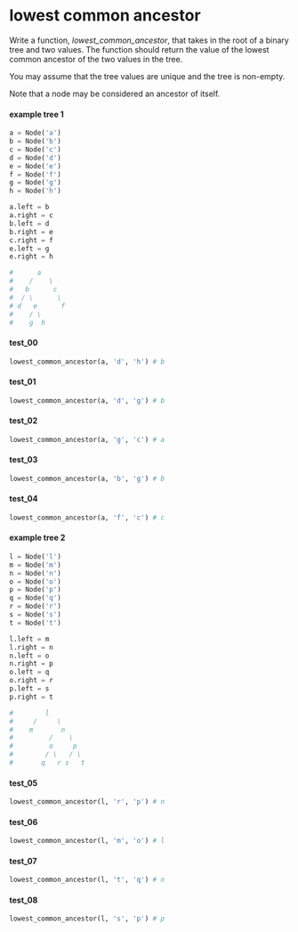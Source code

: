 # lowest common ancestor

Write a function, *lowest\_common\_ancestor*, that takes in the root of a binary tree and two values.
The function should return the value of the lowest common ancestor of the two values in the tree.

You may assume that the tree values are unique and the tree is non-empty.

Note that a node may be considered an ancestor of itself.

#### example tree 1

```python
a = Node('a')
b = Node('b')
c = Node('c')
d = Node('d')
e = Node('e')
f = Node('f')
g = Node('g')
h = Node('h')

a.left = b
a.right = c
b.left = d
b.right = e
c.right = f
e.left = g
e.right = h

#      a
#    /    \
#   b      c
#  / \      \
# d   e      f
#    / \
#    g  h
```

#### test_00
```python
lowest_common_ancestor(a, 'd', 'h') # b
```

#### test_01
```python
lowest_common_ancestor(a, 'd', 'g') # b
```

#### test_02
```python
lowest_common_ancestor(a, 'g', 'c') # a
```

#### test_03
```python
lowest_common_ancestor(a, 'b', 'g') # b
```

#### test_04
```python
lowest_common_ancestor(a, 'f', 'c') # c
```

#### example tree 2

```python
l = Node('l')
m = Node('m')
n = Node('n')
o = Node('o')
p = Node('p')
q = Node('q')
r = Node('r')
s = Node('s')
t = Node('t')

l.left = m
l.right = n
n.left = o
n.right = p
o.left = q
o.right = r
p.left = s
p.right = t

#        l
#     /     \
#    m       n
#         /    \
#         o     p
#        / \   / \
#       q   r s   t
```

#### test_05
```python
lowest_common_ancestor(l, 'r', 'p') # n
```

#### test_06
```python
lowest_common_ancestor(l, 'm', 'o') # l
```

#### test_07
```python
lowest_common_ancestor(l, 't', 'q') # n
```

#### test_08
```python
lowest_common_ancestor(l, 's', 'p') # p
```

